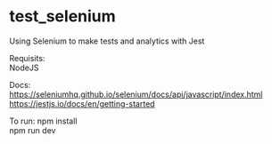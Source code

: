 # test_selenium
Using Selenium to make tests and analytics with Jest

Requisits:<br/>
NodeJS

Docs:<br/>
https://seleniumhq.github.io/selenium/docs/api/javascript/index.html<br/>
https://jestjs.io/docs/en/getting-started<br/>

To run:
npm install<br/>
npm run dev<br/>
